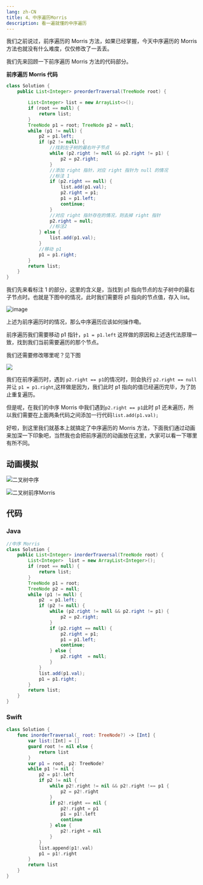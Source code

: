```yaml
---
lang: zh-CN
title: 4、中序遍历Morris
description: 看一遍就懂的中序遍历
---
```


我们之前说过，前序遍历的 Morris 方法，如果已经掌握，今天中序遍历的 Morris 方法也就没有什么难度，仅仅修改了一丢丢。

我们先来回顾一下前序遍历 Morris 方法的代码部分。

**前序遍历 Morris 代码**

```java
class Solution {
    public List<Integer> preorderTraversal(TreeNode root) {

        List<Integer> list = new ArrayList<>();
        if (root == null) {
            return list;
        }
        TreeNode p1 = root; TreeNode p2 = null;
        while (p1 != null) {
            p2 = p1.left;
            if (p2 != null) {
                //找到左子树的最右叶子节点
                while (p2.right != null && p2.right != p1) {
                    p2 = p2.right;
                }
                //添加 right 指针，对应 right 指针为 null 的情况
                //标注 1
                if (p2.right == null) {
                    list.add(p1.val);
                    p2.right = p1;
                    p1 = p1.left;
                    continue;
                }
                //对应 right 指针存在的情况，则去掉 right 指针
                p2.right = null;
                //标注2
            } else {
                list.add(p1.val);
            }
            //移动 p1
            p1 = p1.right;
        }
        return list;
    }
}
```

我们先来看标注 1 的部分，这里的含义是，当找到 p1 指向节点的左子树中的最右子节点时。也就是下图中的情况，此时我们需要将 p1 指向的节点值，存入 list。

![image](https://chengxuchu-1301103198.cos.ap-beijing.myqcloud.com/Photo/202304162343896.png)

上述为前序遍历时的情况，那么中序遍历应该如何操作嘞。

前序遍历我们需要移动 p1 指针，`p1 = p1.left` 这样做的原因和上述迭代法原理一致，找到我们当前需要遍历的那个节点。

我们还需要修改哪里呢？见下图

![](https://chengxuchu-1301103198.cos.ap-beijing.myqcloud.com/Photo/202304162343855.png)

我们在前序遍历时，遇到 `p2.right == p1`的情况时，则会执行 `p2.right == null` 并让 `p1 = p1.right`,这样做是因为，我们此时 p1 指向的值已经遍历完毕，为了防止重复遍历。

但是呢，在我们的中序 Morris 中我们遇到`p2.right == p1`此时 p1 还未遍历，所以我们需要在上面两条代码之间添加一行代码`list.add(p1.val);`

好啦，到这里我们就基本上就搞定了中序遍历的 Morris 方法，下面我们通过动画来加深一下印象吧，当然我也会把前序遍历的动画放在这里，大家可以看一下哪里有所不同。

## 动画模拟

![二叉树中序](https://chengxuchu-1301103198.cos.ap-beijing.myqcloud.com/Photo/202304162343601.gif)

![二叉树前序Morris](https://chengxuchu-1301103198.cos.ap-beijing.myqcloud.com/Photo/202304162344837.gif)

## 代码

### Java

```java
//中序 Morris
class Solution {
    public List<Integer> inorderTraversal(TreeNode root) {
        List<Integer>  list = new ArrayList<Integer>();
        if (root == null) {
            return list;
        }
        TreeNode p1 = root;
        TreeNode p2 = null;
        while (p1 != null) {
            p2  = p1.left;
            if (p2 != null) {
                while (p2.right != null && p2.right != p1) {
                    p2 = p2.right;
                }
                if (p2.right == null) {
                    p2.right = p1;
                    p1 = p1.left;
                    continue;
                } else {
                    p2.right  = null;
                }
            }
            list.add(p1.val);
            p1 = p1.right;
        }
        return list;
    }
}
```

### Swift

```swift
class Solution {
    func inorderTraversal(_ root: TreeNode?) -> [Int] {
        var list:[Int] = []
        guard root != nil else {
            return list
        }
        var p1 = root, p2: TreeNode?
        while p1 != nil {
            p2 = p1!.left
            if p2 != nil {
                while p2!.right != nil && p2!.right !== p1 {
                    p2 = p2!.right
                }
                if p2!.right == nil {
                    p2!.right = p1
                    p1 = p1!.left
                    continue
                } else {
                    p2!.right = nil
                }
            }
            list.append(p1!.val)
            p1 = p1!.right
        }
        return list
    }
}
```
